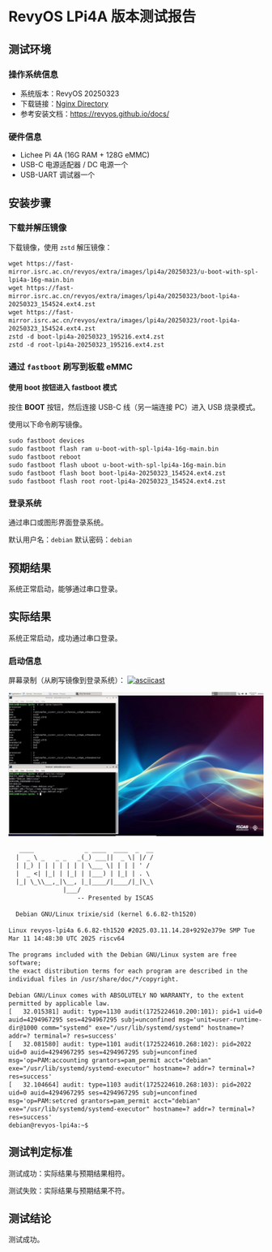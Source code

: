 # RevyOS LPi4A 版本测试报告

## 测试环境

### 操作系统信息

- 系统版本：RevyOS 20250323
- 下载链接：[Nginx Directory](https://fast-mirror.isrc.ac.cn/revyos/extra/images/lpi4a/20250323/)
- 参考安装文档：https://revyos.github.io/docs/

### 硬件信息

- Lichee Pi 4A (16G RAM + 128G eMMC)
- USB-C 电源适配器 / DC 电源一个
- USB-UART 调试器一个

## 安装步骤

### 下载并解压镜像

下载镜像，使用 `zstd` 解压镜像：

```shell
wget https://fast-mirror.isrc.ac.cn/revyos/extra/images/lpi4a/20250323/u-boot-with-spl-lpi4a-16g-main.bin
wget https://fast-mirror.isrc.ac.cn/revyos/extra/images/lpi4a/20250323/boot-lpi4a-20250323_154524.ext4.zst
wget https://fast-mirror.isrc.ac.cn/revyos/extra/images/lpi4a/20250323/root-lpi4a-20250323_154524.ext4.zst
zstd -d boot-lpi4a-20250323_195216.ext4.zst
zstd -d root-lpi4a-20250323_195216.ext4.zst
```

### 通过 `fastboot` 刷写到板载 eMMC

#### 使用 boot 按钮进入 fastboot 模式

按住 **BOOT** 按钮，然后连接 USB-C 线（另一端连接 PC）进入 USB 烧录模式。

使用以下命令刷写镜像。

```shell
sudo fastboot devices
sudo fastboot flash ram u-boot-with-spl-lpi4a-16g-main.bin
sudo fastboot reboot
sudo fastboot flash uboot u-boot-with-spl-lpi4a-16g-main.bin
sudo fastboot flash boot boot-lpi4a-20250323_154524.ext4.zst
sudo fastboot flash root root-lpi4a-20250323_154524.ext4.zst
```

### 登录系统

通过串口或图形界面登录系统。

默认用户名：`debian`
默认密码：`debian`

## 预期结果

系统正常启动，能够通过串口登录。

## 实际结果

系统正常启动，成功通过串口登录。

### 启动信息

屏幕录制（从刷写镜像到登录系统）：
[![asciicast](https://asciinema.org/a/WTxl99ekFwDbqjZoZo5vjduJy.svg)](https://asciinema.org/a/WTxl99ekFwDbqjZoZo5vjduJy)

![A](A.jpg)

```log
   ____              _ ____  ____  _  __
  |  _ \ _   _ _   _(_) ___||  _ \| |/ /
  | |_) | | | | | | | \___ \| | | | ' / 
  |  _ <| |_| | |_| | |___) | |_| | . \ 
  |_| \_\\__,_|\__, |_|____/|____/|_|\_\
               |___/                    
                   -- Presented by ISCAS

  Debian GNU/Linux trixie/sid (kernel 6.6.82-th1520)

Linux revyos-lpi4a 6.6.82-th1520 #2025.03.11.14.28+9292e379e SMP Tue Mar 11 14:48:30 UTC 2025 riscv64

The programs included with the Debian GNU/Linux system are free software;
the exact distribution terms for each program are described in the
individual files in /usr/share/doc/*/copyright.

Debian GNU/Linux comes with ABSOLUTELY NO WARRANTY, to the extent
permitted by applicable law.
[   32.015381] audit: type=1130 audit(1725224610.200:101): pid=1 uid=0 auid=4294967295 ses=4294967295 subj=unconfined msg='unit=user-runtime-dir@1000 comm="systemd" exe="/usr/lib/systemd/systemd" hostname=? addr=? terminal=? res=success'
[   32.081580] audit: type=1101 audit(1725224610.268:102): pid=2022 uid=0 auid=4294967295 ses=4294967295 subj=unconfined msg='op=PAM:accounting grantors=pam_permit acct="debian" exe="/usr/lib/systemd/systemd-executor" hostname=? addr=? terminal=? res=success'
[   32.104664] audit: type=1103 audit(1725224610.268:103): pid=2022 uid=0 auid=4294967295 ses=4294967295 subj=unconfined msg='op=PAM:setcred grantors=pam_permit acct="debian" exe="/usr/lib/systemd/systemd-executor" hostname=? addr=? terminal=? res=success'
debian@revyos-lpi4a:~$

```

## 测试判定标准

测试成功：实际结果与预期结果相符。

测试失败：实际结果与预期结果不符。

## 测试结论

测试成功。